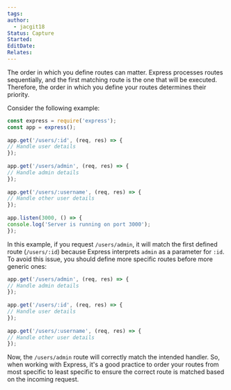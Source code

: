 ```yaml
---
tags: 
author:
  - jacgit18
Status: Capture
Started: 
EditDate: 
Relates:
---
```

The order in which you define routes can matter. Express processes routes sequentially, and the first matching route is the one that will be executed. Therefore, the order in which you define your routes determines their priority.  
  
Consider the following example:  
  
```javascript  
const express = require('express');  
const app = express();  
  
app.get('/users/:id', (req, res) => {  
// Handle user details  
});  
  
app.get('/users/admin', (req, res) => {  
// Handle admin details  
});  
  
app.get('/users/:username', (req, res) => {  
// Handle other user details  
});  
  
app.listen(3000, () => {  
console.log('Server is running on port 3000');  
});  
```  
  
In this example, if you request `/users/admin`, it will match the first defined route (`/users/:id`) because Express interprets `admin` as a parameter for `:id`. To avoid this issue, you should define more specific routes before more generic ones:  
  
```javascript  
app.get('/users/admin', (req, res) => {  
// Handle admin details  
});  
  
app.get('/users/:id', (req, res) => {  
// Handle user details  
});  
  
app.get('/users/:username', (req, res) => {  
// Handle other user details  
});  
```  
  
Now, the `/users/admin` route will correctly match the intended handler. So, when working with Express, it's a good practice to order your routes from most specific to least specific to ensure the correct route is matched based on the incoming request.